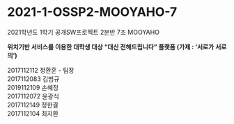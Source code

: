 # 2021-1-OSSP2-MOOYAHO-7
2021학년도 1학기 공개SW프로젝트 2분반 7조 MOOYAHO

**위치기반 서비스를 이용한 대학생 대상 “대신 전해드립니다” 플랫폼 (가제 : ‘서로가 서로의’)**

2017112112 정환훈 - 팀장  
2017112083 김범규  
2019112109 손혜정  
2017112072 윤광식  
2017112149 정한결  
2017112104 최지환  
